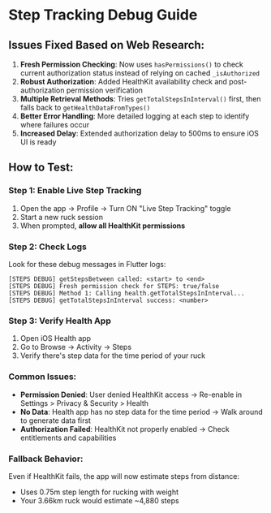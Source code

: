 # Step Tracking Debug Guide

## Issues Fixed Based on Web Research:

1. **Fresh Permission Checking**: Now uses `hasPermissions()` to check current authorization status instead of relying on cached `_isAuthorized`
2. **Robust Authorization**: Added HealthKit availability check and post-authorization permission verification  
3. **Multiple Retrieval Methods**: Tries `getTotalStepsInInterval()` first, then falls back to `getHealthDataFromTypes()`
4. **Better Error Handling**: More detailed logging at each step to identify where failures occur
5. **Increased Delay**: Extended authorization delay to 500ms to ensure iOS UI is ready

## How to Test:

### Step 1: Enable Live Step Tracking
1. Open the app → Profile → Turn ON "Live Step Tracking" toggle
2. Start a new ruck session
3. When prompted, **allow all HealthKit permissions**

### Step 2: Check Logs
Look for these debug messages in Flutter logs:
```
[STEPS DEBUG] getStepsBetween called: <start> to <end>
[STEPS DEBUG] Fresh permission check for STEPS: true/false
[STEPS DEBUG] Method 1: Calling health.getTotalStepsInInterval...
[STEPS DEBUG] getTotalStepsInInterval success: <number>
```

### Step 3: Verify Health App
1. Open iOS Health app
2. Go to Browse → Activity → Steps
3. Verify there's step data for the time period of your ruck

### Common Issues:
- **Permission Denied**: User denied HealthKit access → Re-enable in Settings > Privacy & Security > Health
- **No Data**: Health app has no step data for the time period → Walk around to generate data first
- **Authorization Failed**: HealthKit not properly enabled → Check entitlements and capabilities

### Fallback Behavior:
Even if HealthKit fails, the app will now estimate steps from distance:
- Uses 0.75m step length for rucking with weight
- Your 3.66km ruck would estimate ~4,880 steps
